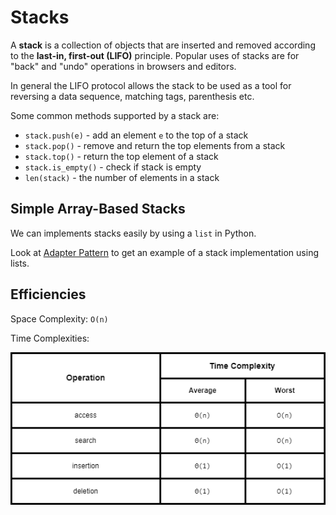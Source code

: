 # Stacks

A **stack** is a collection of objects that are inserted and removed according to the **last-in, first-out (LIFO)** principle. Popular uses of stacks are for "back" and "undo" operations in browsers and editors.

In general the LIFO protocol allows the stack to be used as a tool for reversing a data sequence, matching tags, parenthesis etc.

Some common methods supported by a stack are:

- `stack.push(e)` - add an element `e` to the top of a stack
- `stack.pop()` - remove and return the top elements from a stack
- `stack.top()` - return the top element of a stack
- `stack.is_empty()` - check if stack is empty
- `len(stack)` - the number of elements in a stack


## Simple Array-Based Stacks
We can implements stacks easily by using a `list` in Python. 

Look at [Adapter Pattern](../Object%20Oriented%20Programming/adapter_pattern.ipynb) to get an example of a stack implementation using lists.

## Efficiencies

Space Complexity: `O(n)`

Time Complexities:

![Arrays](./drawio_diagrams/stacks.drawio.png)

[^1]: Data Structures and Algorithms in Python by M. Goodrich, R. Tamassia, M. Goldwasser
